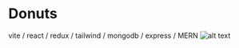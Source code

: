 # Donuts
vite / react / redux / tailwind / mongodb / express / MERN
![alt text](https://www.awesomescreenshot.com/image/36720702?key=9984e3e72601b6847d5f326acd6a4514)

